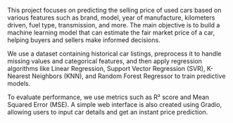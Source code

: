 This project focuses on predicting the selling price of used cars based on various features such as brand, model, year of manufacture, kilometers driven, fuel type, transmission, and more. The main objective is to build a machine learning model that can estimate the fair market price of a car, helping buyers and sellers make informed decisions.

We use a dataset containing historical car listings, preprocess it to handle missing values and categorical features, and then apply regression algorithms like Linear Regression, Support Vector Regression (SVR), K-Nearest Neighbors (KNN), and Random Forest Regressor to train predictive models.

To evaluate performance, we use metrics such as R² score and Mean Squared Error (MSE). A simple web interface is also created using Gradio, allowing users to input car details and get an instant price prediction.
